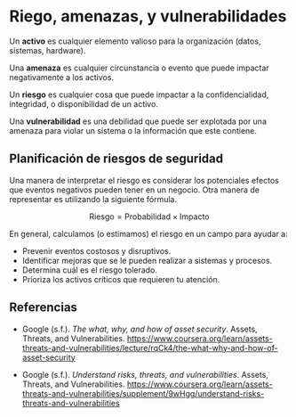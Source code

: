 # Riego, amenazas, y vulnerabilidades

Un **activo** es cualquier elemento valioso para la organización (datos,
sistemas, hardware).

Una **amenaza** es cualquier circunstancia o evento que puede impactar
negativamente a los activos.

Un **riesgo** es cualquier cosa que puede impactar a la confidencialidad,
integridad, o disponibilidad de un activo.

Una **vulnerabilidad** es una debilidad que puede ser explotada por una amenaza
para violar un sistema o la información que este contiene.

## Planificación de riesgos de seguridad

Una manera de interpretar el riesgo es considerar los potenciales efectos que
eventos negativos pueden tener en un negocio. Otra manera de representar es
utilizando la siguiente fórmula.

$$
\text{Riesgo} = \text{Probabilidad} \times \text{Impacto}
$$

En general, calculamos (o estimamos) el riesgo en un campo para ayudar a:

- Prevenir eventos costosos y disruptivos.
- Identificar mejoras que se le pueden realizar a sistemas y procesos.
- Determina cuál es el riesgo tolerado.
- Prioriza los activos críticos que requieren tu atención.

## Referencias

- Google (s.f.). _The what, why, and how of asset security_. Assets, Threats,
  and Vulnerabilities.
  <https://www.coursera.org/learn/assets-threats-and-vulnerabilities/lecture/rqCk4/the-what-why-and-how-of-asset-security>

- Google (s.f.). _Understand risks, threats, and vulnerabilities_. Assets,
  Threats, and Vulnerabilities.
  <https://www.coursera.org/learn/assets-threats-and-vulnerabilities/supplement/9wHgg/understand-risks-threats-and-vulnerabilities>

